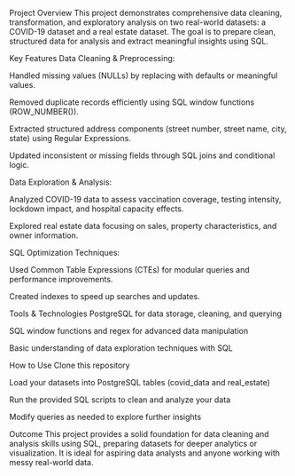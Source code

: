 Project Overview
This project demonstrates comprehensive data cleaning, transformation, and exploratory analysis on two real-world datasets: a COVID-19 dataset and a real estate dataset. The goal is to prepare clean, structured data for analysis and extract meaningful insights using SQL.

Key Features
Data Cleaning & Preprocessing:

Handled missing values (NULLs) by replacing with defaults or meaningful values.

Removed duplicate records efficiently using SQL window functions (ROW_NUMBER()).

Extracted structured address components (street number, street name, city, state) using Regular Expressions.

Updated inconsistent or missing fields through SQL joins and conditional logic.

Data Exploration & Analysis:

Analyzed COVID-19 data to assess vaccination coverage, testing intensity, lockdown impact, and hospital capacity effects.

Explored real estate data focusing on sales, property characteristics, and owner information.

SQL Optimization Techniques:

Used Common Table Expressions (CTEs) for modular queries and performance improvements.

Created indexes to speed up searches and updates.

Tools & Technologies
PostgreSQL for data storage, cleaning, and querying

SQL window functions and regex for advanced data manipulation

Basic understanding of data exploration techniques with SQL

How to Use
Clone this repository

Load your datasets into PostgreSQL tables (covid_data and real_estate)

Run the provided SQL scripts to clean and analyze your data

Modify queries as needed to explore further insights

Outcome
This project provides a solid foundation for data cleaning and analysis skills using SQL, preparing datasets for deeper analytics or visualization. It is ideal for aspiring data analysts and anyone working with messy real-world data.
